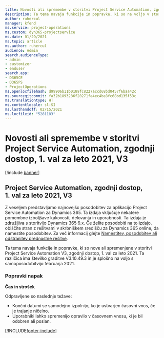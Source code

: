 ```yaml
---
title: Novosti ali spremembe v storitvi Project Service Automation, zgodnji dostop, 1. val za leto 2021, V3
description: Ta tema navaja funkcije in popravke, ki so na voljo v storitvi Project Service Automation, zgodnji dostop, 1. val za leto 2021, V3.
author: ruhercul
manager: kfend
ms.service: project-operations
ms.custom: dyn365-projectservice
ms.date: 01/29/2021
ms.topic: article
ms.author: ruhercul
audience: Admin
search.audienceType:
- admin
- customizer
- enduser
search.app:
- D365CE
- D365PS
- ProjectOperations
ms.openlocfilehash: d99906b11b0189fc8227accd68bd0457f6baa42c
ms.sourcegitcommit: fa32b1893286f20271fa4ec4be8fc68bd135f53c
ms.translationtype: HT
ms.contentlocale: sl-SI
ms.lasthandoff: 02/15/2021
ms.locfileid: "5281183"
---
```

# <a name="whats-new-or-changed-in-project-service-automation-early-access-wave-1-2021-v3"></a>Novosti ali spremembe v storitvi Project Service Automation, zgodnji dostop, 1. val za leto 2021, V3

[!include [banner](../includes/psa-now-project-operations.md)]

## <a name="project-service-automation-early-access-wave-1-2021-v3"></a>Project Service Automation, zgodnji dostop, 1. val za leto 2021, V3

Z veseljem predstavljamo najnovejšo posodobitev za aplikacijo Project Service Automation za Dynamics 365. Ta izdaja vključuje nekatere pomembne izboljšave kakovosti, delovanja in uporabnosti. Ta izdaja je združljiva s storitvijo Dynamics 365 9.x. Če želite posodobiti na to izdajo, obiščite stran z rešitvami v skrbniškem središču za Dynamics 365 online, da namestite posodobitev. Za več informacij glejte [Namestitev, posodobitev ali odstranitev prednostne rešitve](https://docs.microsoft.com/power-platform/admin/install-remove-preferred-solution).

Ta tema navaja funkcije in popravke, ki so nove ali spremenjene v storitvi Project Service Automation V3, zgodnji dostop, 1. val za leto 2021. Ta različica ima številko graditve V3.10.49.3 in je splošno na voljo s samoposodobitvijo februarja 2021.


### <a name="bug-fixes"></a>Popravki napak

**Čas in strošek**

Odpravljene so naslednje težave:

- Končni datumi se samodejno izpolnijo, ko je ustvarjen časovni vnos, če je trajanje ničelno.
- Uporabniki lahko spremenijo opravilo v časovnem vnosu, ki je bil odobren ali poslan.


[!INCLUDE[footer-include](../includes/footer-banner.md)]